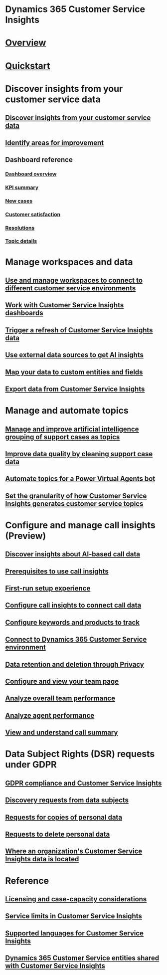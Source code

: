 # Dynamics 365 Customer Service Insights

# [Overview](overview.md)

# [Quickstart](quickstart.md)


# Discover insights from your customer service data

## [Discover insights from your customer service data](keyinsights.md)

## [Identify areas for improvement](improve-system.md)

## Dashboard reference

### [Dashboard overview](dashboard-overview.md)

### [KPI summary](dashboard-kpi-summary.md)

### [New cases](dashboard-incoming-cases.md)

### [Customer satisfaction](dashboard-CSAT.md)

### [Resolutions](dashboard-case-resolutions.md)

### [Topic details](dashboard-topic-details.md)


# Manage workspaces and data

## [Use and manage workspaces to connect to different customer service environments](use-workspaces.md)

## [Work with Customer Service Insights dashboards](use-dashboard-sample-data.md)

## [Trigger a refresh of Customer Service Insights data](trigger-refresh.md)

## [Use external data sources to get AI insights](use-external-data-sources.md)

## [Map your data to custom entities and fields](map-data.md)

## [Export data from Customer Service Insights](exportdata.md)


# Manage and automate topics

## [Manage and improve artificial intelligence grouping of support cases as topics](topics-page.md)

## [Improve data quality by cleaning support case data](settings.md)

## [Automate topics for a Power Virtual Agents bot](automate-topics.md)

## [Set the granularity of how Customer Service Insights generates customer service topics](granularity.md)


# Configure and manage call insights (Preview)

## [Discover insights about AI-based call data](ci-overview.md)

## [Prerequisites to use call insights](ci-admin-prereqs.md)

## [First-run setup experience](ci-admin-fre-setup.md)

## [Configure call insights to connect call data](ci-admin-config-call-data.md)

## [Configure keywords and products to track](ci-admin-config-keywords-products.md)

## [Connect to Dynamics 365 Customer Service environment](ci-connect-customer-service-env.md)

## [Data retention and deletion through Privacy](ci-admin-data-retention-deletion.md)

## [Configure and view your team page](ci-admin-config-team.md)

## [Analyze overall team performance](ci-team-overview.md)

## [Analyze agent performance](ci-agent-overview.md)

## [View and understand call summary](ci-view-understand-call-summary.md)


# Data Subject Rights (DSR) requests under GDPR

## [GDPR compliance and Customer Service Insights](gdpr-summary.md)

## [Discovery requests from data subjects](gdpr-discovery.md)

## [Requests for copies of personal data](gdpr-export.md)

## [Requests to delete personal data](gdpr-delete.md)

## [Where an organization's Customer Service Insights data is located](data-location.md)


# Reference

## [Licensing and case-capacity considerations](licensing-case-capacity.md)

## [Service limits in Customer Service Insights](service-limits.md)

## [Supported languages for Customer Service Insights](supported-languages.md)

## [Dynamics 365 Customer Service entities shared with Customer Service Insights](customer-service-entities.md)


